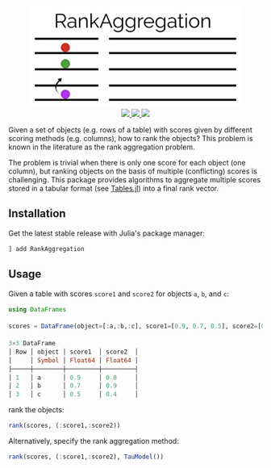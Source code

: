 <p align="center">
  <img src="docs/RankAggregation.png" height="200"><br>
  <a href="https://travis-ci.org/juliohm/RankAggregation.jl">
    <img src="https://travis-ci.org/juliohm/RankAggregation.jl.svg?branch=master">
  </a>
  <a href="https://codecov.io/gh/juliohm/RankAggregation.jl">
    <img src="https://codecov.io/gh/juliohm/RankAggregation.jl/branch/master/graph/badge.svg">
  </a>
  <a href="LICENSE">
    <img src="https://img.shields.io/badge/license-ISC-blue.svg">
  </a>
</p>

Given a set of objects (e.g. rows of a table) with scores given by different scoring methods (e.g. columns), how to rank the objects? This problem is known in the literature as the rank aggregation problem.

The problem is trivial when there is only one score for each object (one column), but ranking objects on the basis of multiple (conflicting) scores is challenging. This package provides algorithms to aggregate multiple scores stored in a tabular format (see [Tables.jl](https://github.com/JuliaData/Tables.jl)) into a final rank vector.

## Installation

Get the latest stable release with Julia's package manager:

```julia
] add RankAggregation
```

## Usage

Given a table with scores `score1` and `score2` for objects `a`, `b`, and `c`:

```julia
using DataFrames

scores = DataFrame(object=[:a,:b,:c], score1=[0.9, 0.7, 0.5], score2=[0.8, 0.9, 0.4])

3×3 DataFrame
│ Row │ object │ score1  │ score2  │
│     │ Symbol │ Float64 │ Float64 │
├─────┼────────┼─────────┼─────────┤
│ 1   │ a      │ 0.9     │ 0.8     │
│ 2   │ b      │ 0.7     │ 0.9     │
│ 3   │ c      │ 0.5     │ 0.4     │
```

rank the objects:

```julia
rank(scores, (:score1,:score2))
```

Alternatively, specify the rank aggregation method:

```julia
rank(scores, (:score1,:score2), TauModel())
```
